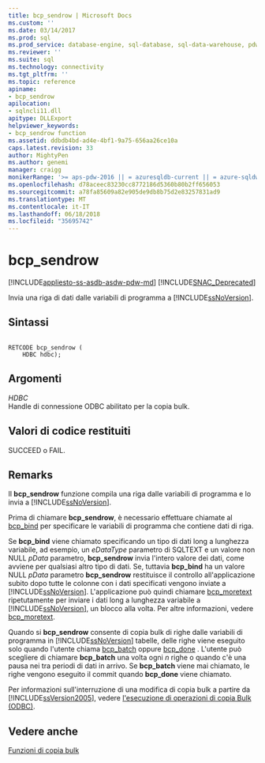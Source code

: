 ```yaml
---
title: bcp_sendrow | Microsoft Docs
ms.custom: ''
ms.date: 03/14/2017
ms.prod: sql
ms.prod_service: database-engine, sql-database, sql-data-warehouse, pdw
ms.reviewer: ''
ms.suite: sql
ms.technology: connectivity
ms.tgt_pltfrm: ''
ms.topic: reference
apiname:
- bcp_sendrow
apilocation:
- sqlncli11.dll
apitype: DLLExport
helpviewer_keywords:
- bcp_sendrow function
ms.assetid: ddbdb4bd-ad4e-4bf1-9a75-656aa26ce10a
caps.latest.revision: 33
author: MightyPen
ms.author: genemi
manager: craigg
monikerRange: '>= aps-pdw-2016 || = azuresqldb-current || = azure-sqldw-latest || >= sql-server-2016 || = sqlallproducts-allversions'
ms.openlocfilehash: d78aceec83230cc8772186d5360b80b2ff656053
ms.sourcegitcommit: a78fa85609a82e905de9db8b75d2e83257831ad9
ms.translationtype: MT
ms.contentlocale: it-IT
ms.lasthandoff: 06/18/2018
ms.locfileid: "35695742"
---
```

# <a name="bcpsendrow"></a>bcp_sendrow
[!INCLUDE[appliesto-ss-asdb-asdw-pdw-md](../../includes/appliesto-ss-asdb-asdw-pdw-md.md)]
[!INCLUDE[SNAC_Deprecated](../../includes/snac-deprecated.md)]

  Invia una riga di dati dalle variabili di programma a [!INCLUDE[ssNoVersion](../../includes/ssnoversion-md.md)].  
  
## <a name="syntax"></a>Sintassi  
  
```  
  
RETCODE bcp_sendrow (  
    HDBC hdbc);  
```  
  
## <a name="arguments"></a>Argomenti  
 *HDBC*  
 Handle di connessione ODBC abilitato per la copia bulk.  
  
## <a name="returns"></a>Valori di codice restituiti  
 SUCCEED o FAIL.  
  
## <a name="remarks"></a>Remarks  
 Il **bcp_sendrow** funzione compila una riga dalle variabili di programma e lo invia a [!INCLUDE[ssNoVersion](../../includes/ssnoversion-md.md)].  
  
 Prima di chiamare **bcp_sendrow**, è necessario effettuare chiamate al [bcp_bind](../../relational-databases/native-client-odbc-extensions-bulk-copy-functions/bcp-bind.md) per specificare le variabili di programma che contiene dati di riga.  
  
 Se **bcp_bind** viene chiamato specificando un tipo di dati long a lunghezza variabile, ad esempio, un *eDataType* parametro di SQLTEXT e un valore non NULL *pData* parametro, **bcp_sendrow** invia l'intero valore dei dati, come avviene per qualsiasi altro tipo di dati. Se, tuttavia **bcp_bind** ha un valore NULL *pData* parametro **bcp_sendrow** restituisce il controllo all'applicazione subito dopo tutte le colonne con i dati specificati vengono inviate a [!INCLUDE[ssNoVersion](../../includes/ssnoversion-md.md)]. L'applicazione può quindi chiamare [bcp_moretext](../../relational-databases/native-client-odbc-extensions-bulk-copy-functions/bcp-moretext.md) ripetutamente per inviare i dati long a lunghezza variabile a [!INCLUDE[ssNoVersion](../../includes/ssnoversion-md.md)], un blocco alla volta. Per altre informazioni, vedere [bcp_moretext](../../relational-databases/native-client-odbc-extensions-bulk-copy-functions/bcp-moretext.md).  
  
 Quando si **bcp_sendrow** consente di copia bulk di righe dalle variabili di programma in [!INCLUDE[ssNoVersion](../../includes/ssnoversion-md.md)] tabelle, delle righe viene eseguito solo quando l'utente chiama [bcp_batch](../../relational-databases/native-client-odbc-extensions-bulk-copy-functions/bcp-batch.md) oppure [bcp_done](../../relational-databases/native-client-odbc-extensions-bulk-copy-functions/bcp-done.md) . L'utente può scegliere di chiamare **bcp_batch** una volta ogni *n* righe o quando c'è una pausa nei tra periodi di dati in arrivo. Se **bcp_batch** viene mai chiamato, le righe vengono eseguito il commit quando **bcp_done** viene chiamato.  
  
 Per informazioni sull'interruzione di una modifica di copia bulk a partire da [!INCLUDE[ssVersion2005](../../includes/ssversion2005-md.md)], vedere [l'esecuzione di operazioni di copia Bulk &#40;ODBC&#41;](../../relational-databases/native-client-odbc-bulk-copy-operations/performing-bulk-copy-operations-odbc.md).  
  
## <a name="see-also"></a>Vedere anche  
 [Funzioni di copia bulk](../../relational-databases/native-client-odbc-extensions-bulk-copy-functions/sql-server-driver-extensions-bulk-copy-functions.md)  
  
  
